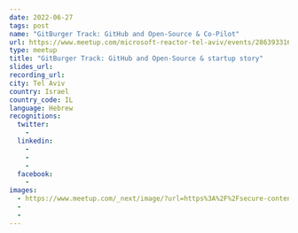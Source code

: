 ```yaml
---
date: 2022-06-27
tags: post
name: "GitBurger Track: GitHub and Open-Source & Co-Pilot"
url: https://www.meetup.com/microsoft-reactor-tel-aviv/events/286393316/
type: meetup
title: "GitBurger Track: GitHub and Open-Source & startup story"
slides_url:
recording_url:
city: Tel Aviv
country: Israel
country_code: IL
language: Hebrew
recognitions:
  twitter:
    - 
  linkedin:
    -
    - 
    - 
  facebook:
    - 
images:
  - https://www.meetup.com/_next/image/?url=https%3A%2F%2Fsecure-content.meetupstatic.com%2Fimages%2Fclassic-events%2F504780954%2F676x380.webp&w=3840&q=75
  - 
  - 
---
```


